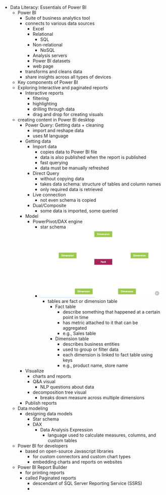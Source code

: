 - Data Literacy: Essentials of Power BI
  - Power BI
    - Suite of business analytics tool
    - connects to various data sources
      - Excel
      - Relational
        - SQL
      - Non-relational
        - NoSQL
      - Analysis servers
      - Power BI datasets
      - web page
    - transforms and cleans data
    - share insights across all types of devices
  - Key components of Power BI
  - Exploring Interactive and paginated reports
    - Interactive reports
      - filtering
      - highlighting
      - drilling through data
      - drag and drop for creating visuals
  - creating content in Power BI desktop
    - Power Query: Getting data + cleaning
      - import and reshape data
      - uses M language
    - Getting data
      - Import data
        - copies data to Power BI file
        - data is also published when the report is published
        - fast querying
        - data must be manually refreshed
      - Direct Query
        - without copying data
        - takes data schema: structure of tables and column names
        - only required data is retrieved
      - Live connection
        - not even schema is copied
      - Dual/Composite
        - some data is imported, some queried
    - Model
      - PowerPivot/DAX engine
        - star schema
        - ![star_schema](star_schema.png)
          - tables are fact or dimension table
            - Fact table
              - describe something that happened at a certain point in time
              - has metric attached to it that can be aggregated
              - e.g., Sales table
            - Dimension table
              - describes business entities
              - used to group or filter data
              - each dimension is linked to fact table using keys
              - e.g., product name, store name
    - Visualize
      - charts and reports
      - Q&A visual
        - NLP questions about data
      - decomposition tree visual
        - breaks down measure across multiple dimensions
    - Publish reports
  - Data modeling
    - designing data models
      - Star schema
      - DAX
        - Data Analysis Expression
          - language used to calculate measures, columns, and custom tables
  - Power BI for developers
    - based on open-source Javascript libraries
      - for custom connectors and custom chart types
      - embedding charts and reports on websites
  - Power BI Report Builder
    - for printing reports
    - called Paginated reports
      - descendant of SQL Server Reporting Service (SSRS)
      - 

